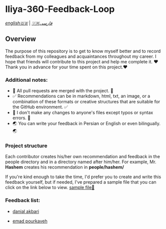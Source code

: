 # Iliya-360-Feedback-Loop
*[english🇬🇧](README.md)*  |  *[🇮🇷فارسی](README.fa.md)*

## Overview
The purpose of this repository is to get to know myself better and to record feedback from my colleagues and acquaintances throughout my career.
I hope that friends will contribute to this project and help me complete it.
❤️ Thank you in advance for your time spent on this project.❤️

### Additional notes:
  - 💯 All pull requests are merged with the project. 💯
  - ✅ Recommendations can be in markdown, html, txt, an image, or a combination of these formats or creative structures that are suitable for the GitHub environment. ✅
  - 📝 I don't make any changes to anyone's files except typos or syntax errors. 📝
  - 🌏 You can write your feedback in Persian or English or even bilingually. 🌏

### Project structure
Each contributor creates his/her own recommendation and feedback in the people directory and in a directory named after him/her. For example, Mr. **Hashem** creates his recommendation in **people/hashem/**

If you're kind enough to take the time, I'd prefer you to create and write this feedback yourself, but if needed, I've prepared a sample file that you can click on the link below to view.
[sample file🧾](TEMPLATE.md)

### Feedback list:

 - [danial akbari](people/danial-akbari)

 - [emad pourkaveh](people/emad-pourkaveh)
